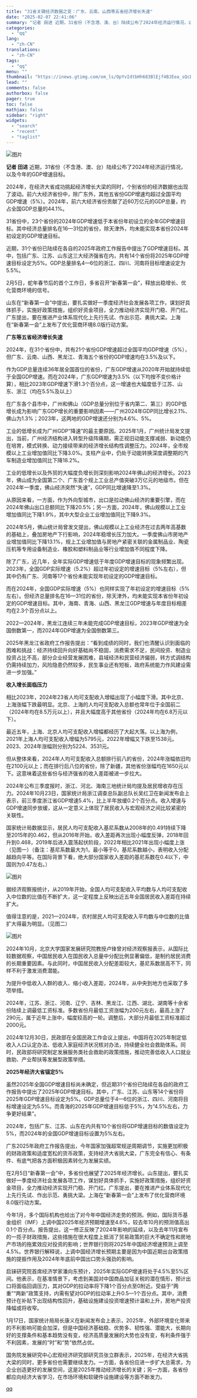 ```yaml
---
title: "31省关键经济数据之变：广东、云南、山西等五省经济增长失速"
date: "2025-02-07 22:41:06"
summary: "记者 田进 近期，31省份（不含港、澳、台）陆续公布了2024年经济运行情况，以及今年的GDP增速目..."
categories:
  - "qq"
lang:
  - "zh-CN"
translations:
  - "zh-CN"
tags:
  - "qq"
menu: ""
thumbnail: "https://inews.gtimg.com/om_ls/OpYvIdtbHh683BlEjf4BJEea_sQcDvZZWt_DNBiZQxcu4AA_640360/0"
lead: ""
comments: false
authorbox: false
pager: true
toc: false
mathjax: false
sidebar: "right"
widgets:
  - "search"
  - "recent"
  - "taglist"
---
```


![图片](https://inews.gtimg.com/om_bt/OaZ5eVBvE20tZBAf0dKmS8s_T41sgRSQMeFTMShIawAk4AA/641)

**记者 田进** 近期，31省份（不含港、澳、台）陆续公布了2024年经济运行情况，以及今年的GDP增速目标。

2024年，在经济大省成功挑起经济增长大梁的同时，个别省份的经济数据也出现了波动。前六大经济省份中，除广东外，其他五省份GDP增速均超过全国平均GDP增速（5%）。2024年，前六大经济省份贡献了近60万亿元的GDP总量，约占全国GDP总量的44.1%。

31省份中，23个省份的2024年GDP增速低于本省份年初设立的全年GDP增速目标。其中经济总量排名在16—31位的省份，除天津外，均未能实现本省份2024年初设定的GDP增速目标。

近期，31个省份已陆续在各自的2025年政府工作报告中提出了GDP增速目标。其中，包括广东、江苏、山东这三大经济强省在内，共有14个省份将2025年GDP增速目标设定为5%。GDP总量排名4—6位的浙江、四川、河南将目标增速设定为5.5%。

2月5日，蛇年春节后的首个工作日，多省召开“新春第一会”，释放出稳增长、优化营商环境的信号。

山东在“新春第一会”中提出，要扎实做好一季度经济社会发展各项工作，谋划好具体抓手，实施好政策措施，组织好资金项目，全力推动经济实现开门稳、开门红。广东提出，要在推进产业体系现代化上先行先试、作出示范、勇挑大梁。上海在“新春第一会”上发布了优化营商环境8.0版行动方案。

**广东等五省经济增长失速**

2024年，在31个省份中，共有21个省份GDP增速超过全国平均GDP增速（5%），但广东、云南、山西、黑龙江、青海五个省份的GDP增速均在3.5%及以下。

作为GDP总量连续36年居全国首位的省份，广东GDP增速从2020年开始就持续低于全国GDP增速。而在2024年，广东GDP增速为3.5%（以下均按不变价格计算），相比2023年GDP增速下滑1.3个百分点，这一增速也大幅度低于江苏、山东、浙江（均在5.5%及以上）

在广东各个县市中，广州和佛山（GDP总量分别位于省内第二、第三）的GDP低增长成为影响广东GDP增长的重要影响因素——广州2024年GDP同比增长2.1%、佛山为1.3%；2023年，这两地的GDP增速还分别为4.6%、5%。

工业的低增长成为广州GDP“降速”的最主要原因。2025年1月，广州统计局发文提出，当前，广州经济结构进入转型升级阵痛期，需正视旧动能支撑减弱、新动能仍在培育，模式转换、动力接续带来的经济增长结构性调整压力。2024年，全市规模以上工业增加值同比下降3.0%。支柱产业中，仍处于动能转换深度调整期的汽车制造业增加值同比下降18.2%。

工业的低增长以及外贸的大幅度负增长则深刻影响2024年佛山的经济增长。2023年，佛山成为全国第二个、广东首个规上工业总产值突破3万亿元的地级市。但在2024年一季度，佛山经济突然“失速”，GDP同比增速降至1.3%。

从原因来看，一方面，作为外向型城市，出口是拉动佛山经济的重要引擎，而在2024年佛山出口总额同比下降20.5%；另一方面，2024年，佛山规模以上工业增加值同比下降1.9%，其中大型企业工业增加值同比下降9.3%。

2024年5月，佛山统计局曾发文提出，佛山规模以上工业经济在过去两年高基数的基础上，叠加房地产下行影响，2024年稳增长压力加大。一季度佛山市房地产业增加值同比下降13.1%，规上工业增加值与房地产紧密关联的金属制品业、陶瓷压机等专用设备制造业、橡胶和塑料制品业等行业增加值不同程度下降。

除了广东，近几年，全年实际GDP增速低于年度GDP增速目标的现象频繁出现。2023年，全国GDP实际增速（5.2%）超过年初设定的增速目标（5%左右），但其中仍有广东、河南等17个省份未能实现年初设定的GDP增速目标。

而在2024年，全国GDP实际增速（5%）也同样实现了年初设定的增速目标（5%左右）。但经济总量排名在16—31位的省份，除天津外，均未能实现本省份年初设定的GDP增速目标。其中，海南、青海、山西、黑龙江GDP增速与年度目标相差均在2.3个百分点以上。

2022—2024年，黑龙江连续三年未能完成GDP增速目标，2023年GDP增速为全国倒数第一，而2024年GDP增速为全国倒数第三。

2025年黑龙江省政府工作报告提出：“看到成绩的同时，我们也清醒认识到面临的困难和挑战：经济持续回升向好基础尚不稳固，消费需求不足，民间投资、制造业投资占比不高，部分企业经营发展困难，县域经济和民营经济偏弱，转方式调结构仍需持续加力，风险隐患仍然较多，民生事业还有短板，政府系统能力作风建设需进一步加强。”

**收入增长面临压力**

相比2023年，2024年23省人均可支配收入增幅出现了小幅度下滑。其中北京、上海涨幅下跌最明显。北京、上海的人均可支配收入总额也常年位于全国前二（2024年均在8.5万元以上），并且大幅度高于其他省份（2024年均在6.8万元以下）。

最近五年，上海、北京人均可支配收入增幅都经历了大起大落。以上海为例，2021年上海人均可支配收入增幅为5795元，2022年增幅又下跌至1538元。2023、2024年涨幅则分别为5224、3531元。

但从整体来看，2024年人均可支配收入总额排行前八的省份，2024年涨幅依旧均在2100元以上；而在排行后八位的省份，除了新疆，其他省份涨幅均在1650元以下。这意味着这些省份与经济强省的收入差距被进一步拉大。

2024年公布三季度报时，浙江、河北、海南三地统计局均提及居民增收存在压力。2024年10月23日，国家统计局浙江调查总队副总队长吴红卫在新闻发布会上表示，前三季度浙江省GDP增速5.4%，比上半年放缓0.2个百分点。收入增速与GDP增速同步放缓，这从一定意义上体现了居民收入与宏观经济之间比较紧密的关联性。

国家统计局数据显示，居民人均可支配收入基尼系数从2008年的0.491持续下降至2015年的0.462，但从2016年开始，收入差距再次出现小幅度反弹，2018年回升到0.468，2019年后进入震荡起伏阶段，2022年相比2021年出现小幅度上涨（见图一）（备注：基尼系数最大为1，最小等于0，基尼系数越小，表明收入分配越趋向平等。在国际背景下看，绝大部分国家收入差距的基尼系数在0.4以下，中国则为0.47左右。）

![图片](https://inews.gtimg.com/om_bt/O2d1svL9XQ3J1yisRaTFjr5kMgsBvGeMrgC_ZLP9kTG28AA/641)

据经济观察报统计，从2019年开始，全国人均可支配收入平均数与人均可支配收入中位数的比值在不断扩大，这一定程度上反映出近五年全国居民收入差距在持续扩大。

值得注意的是，2021—2024年，农村居民人均可支配收入平均数与中位数的比值扩大得最为明显。（见图二）

![图片](https://inews.gtimg.com/om_bt/OklpueVxq1jARVczVR2RWqejj6blu25auH0HgHrZXBC4AAA/641)

2024年10月，北京大学国家发展研究院教授卢锋曾对经济观察报表示，从国际比较数据观察，中国居民收入在国民收入总量中分配比例显著偏低，是制约居民消费的长期重要因素。与此同时，中国居民收入分配差距较大，基尼系数居高不下，同样不利于激发消费潜能。

为提升中低收入人群的收入、缩小收入差距，2024年，从中央到地方也采取了多项举措。

2024年，江苏、浙江、河南、辽宁、吉林、黑龙江、江西、湖北、湖南等十余省份陆续上调最低工资标准。多数省份月最低工资涨幅为200元左右，最高上涨了290元，属于近年上涨中，幅度较高的一轮。调整后，大部分月最低工资标准超过2000元。

2024年12月30日，民政部在全国民政工作会议上提出，中国将在2025年制定低收入人口认定办法、低收入家庭经济状况核对办法，持续健全社会救助体系。同时，民政部将研究制定发展服务类社会救助的政策措施，推动完善低收入人口就业救助、产业帮扶等发展型政策举措。

**2025年经济大省锚定5%**

虽然2025年全国GDP增速目标尚未确定，但近期31个省份已陆续在各自的政府工作报告中提出了2025年GDP增速目标。其中，广东、江苏、山东等14个省份将2025年GDP增速目标设定为5%。GDP总量位于4—6位的浙江、四川、河南将目标增速设定为5.5%。而青海的2025年GDP增速目标低于5%，为“4.5%左右，力争更好结果”。

2024年，包括广东、江苏、山东在内共有10个省份将GDP增速目标的数值设定为5%，而2024年的全国GDP增速目标设置为5%左右。

广东2025年政府工作报告提出，今年国家加强超常规逆周期调节，实施更加积极的财政政策和适度宽松的货币政策，支持经济大省挑大梁，广东完全有信心、有条件、有底气把各方面积极因素转化为发展实绩。

在2月5日“新春第一会”中，多省份也展望了2025年经济增长。山东提出，要扎实做好一季度经济社会发展各项工作，谋划好具体抓手，实施好政策措施，组织好资金项目，全力推动经济实现开门稳、开门红。广东提出，要在推进产业体系现代化上先行先试、作出示范、勇挑大梁。上海在“新春第一会”上发布了优化营商环境8.0版行动方案。

今年1月，多个国际机构也给出了对今年中国经济走势的预测。例如，国际货币基金组织（IMF）上调中国2025年经济预期增速至4.6%，较去年10月的预测值高出0.1个百分点。报告提出，这一修正反映了2024年影响的延续，以及去年11月宣布的一揽子财政措施，这些措施在很大程度上抵消了贸易政策的巨大不确定性和房地产市场的拖累效应对投资的影响；世界银行则将2025年中国经济增速预测上调至4.5%。世界银行解释说，上调中国经济增长预期主要是因为中国近期出台政策措施的提振作用及2024年年底前中国出口势头强劲的影响。

启铼研究院首席经济学家潘向东预计，2025年实际GDP增速将处于4.5%至5%区间。他表示，在基准情景下，考虑到美国对中国商品加征关税的潜在情形，预计出口将面临回调压力，其对GDP的拉动率将下降1个百分点至0附近。受益于“两重”“两新”政策支持，内需有望对GDP的拉动率上升0.5—1个百分点。其中，消费预计在补贴下出现结构性回升，基础设施建设投资增速预计温和上升，房地产投资降幅或将收窄。

1月17日，国家统计局局长康义在新闻发布会上表示，2025年，外部环境变化带来的不利影响可能会加深，但是中国经济基础稳、优势多、韧性强、潜能大，长期向好的支撑条件和基本趋势没有变，经济高质量发展的大势也没有变，有利条件强于不利因素，发展的“时”和“势”依然占优。

国务院发展研究中心宏观经济研究部研究员张立群表示，2025年，在经济大省挑大梁的同时，更多省份也需要继续发力。一方面，各省份应进一步扩大总需求，为企业创造更好的发展空间，这是2025年推动经济增长的关键；另一方面，各省份都应向经济大省学习，在市场环境和软硬件设施建设等方面不断发力。

[qq](https://new.qq.com/rain/a/20250207A0986Y00)
